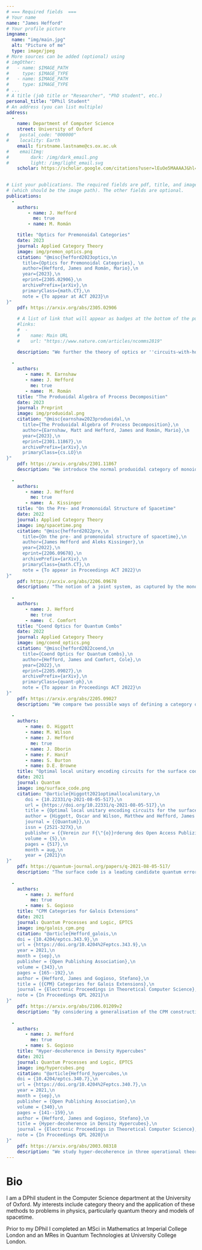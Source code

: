 ```yaml
---
# === Required fields  ===
# Your name 
name: "James Hefford"
# Your profile picture
imgname: 
  name: "img/main.jpg"
  alt: "Picture of me"
  type: image/jpeg
# More sources can be added (optional) using 
# imgOther:
#   - name: $IMAGE_PATH
#     type: $IMAGE_TYPE
#   - name: $IMAGE_PATH
#     type: $IMAGE_TYPE
# ...
# A title (job title or "Researcher", "PhD student", etc.)
personal_title: "DPhil Student"
# An address (you can list multiple)
address: 
  - 
    name: Department of Computer Science
    street: University of Oxford
#    postal_code: "000000"
#    locality: Earth
    email: firstname.lastname@cs.ox.ac.uk
#    emailImg: 
#        dark: /img/dark_email.png
#        light: /img/light_email.svg
    scholar: https://scholar.google.com/citations?user=lEuOe5MAAAAJ&hl=en
    

# List your publications. The required fields are pdf, title, and image 
# (which should be the image path). The other fields are optional.
publications:
  - 
    authors:
        - name: J. Hefford 
          me: true
        - name: M. Román

    title: "Optics for Premonoidal Categories"
    date: 2023
    journal: Applied Category Theory
    image: img/premon_optics.png
    citation: "@misc{hefford2023optics,\n
      title={Optics for Premonoidal Categories}, \n
      author={Hefford, James and Román, Mario},\n
      year={2023},\n
      eprint={2305.02906},\n
      archivePrefix={arXiv},\n
      primaryClass={math.CT},\n
      note = {To appear at ACT 2023}\n
}"
    pdf: https://arxiv.org/abs/2305.02906
    
    # A list of link that will appear as badges at the bottom of the publication.
    #links:
    #  -
    #    name: Main URL
    #    url: "https://www.nature.com/articles/ncomms2819"

    description: "We further the theory of optics or ''circuits-with-holes'' to encompass premonoidal categories: monoidal categories without the interchange law. Every premonoidal category gives rise to an effectful category (i.e. a generalised Freyd-category) given by the embedding of the monoidal subcategory of central morphisms. We introduce ''pro-effectful'' categories and show that optics for premonoidal categories exhibit this structure. Pro-effectful categories are the non-representable versions of effectful categories, akin to the generalisation of monoidal to promonoidal categories. We extend a classical result of Day to this setting, showing an equivalence between pro-effectful structures on a category and effectful structures on its free conical cocompletion. We also demonstrate that pro-effectful categories are equivalent to prostrong promonads."
    
  -
    authors:
       - name: M. Earnshaw
       - name: J. Hefford
         me: true
       - name:  M. Román
    title: "The Produoidal Algebra of Process Decomposition"
    date: 2023
    journal: Preprint
    image: img/produoidal.png
    citation: "@misc{earnshaw2023produoidal,\n
      title={The Produoidal Algebra of Process Decomposition},\n
      author={Earnshaw, Matt and Hefford, James and Román, Mario},\n
      year={2023},\n
      eprint={2301.11867},\n
      archivePrefix={arXiv},\n
      primaryClass={cs.LO}\n
}"
    pdf: https://arxiv.org/abs/2301.11867
    description: "We introduce the normal produoidal category of monoidal contexts over an arbitrary monoidal category. In the same sense that a monoidal morphism represents a process, a monoidal context represents an incomplete process: a piece of a decomposition, possibly containing missing parts. We characterize monoidal contexts in terms of universal properties. In particular, symmetric monoidal contexts coincide with monoidal lenses, endowing them with a novel universal property. We apply this algebraic structure to the analysis of multi-party interaction protocols in arbitrary theories of processes."
    
  -
    authors:
       - name: J. Hefford
         me: true
       - name:  A. Kissinger
    title: "On the Pre- and Promonoidal Structure of Spacetime"
    date: 2022
    journal: Applied Category Theory
    image: img/spacetime.png
    citation: "@misc{hefford2022pre,\n
      title={On the pre- and promonoidal structure of spacetime},\n
      author={James Hefford and Aleks Kissinger},\n
      year={2022},\n
      eprint={2206.09678},\n
      archivePrefix={arXiv},\n
      primaryClass={math.CT},\n
      note = {To appear in Proceedings ACT 2022}\n
}"
    pdf: https://arxiv.org/abs/2206.09678
    description: "The notion of a joint system, as captured by the monoidal (a.k.a. tensor) product, is fundamental to the compositional, process-theoretic approach to physical theories. Promonoidal categories generalise monoidal categories by replacing the functors normally used to form joint systems with profunctors. Intuitively, this allows the formation of joint systems which may not always give a system again, but instead a generalised system given by a presheaf. This extra freedom gives a new, richer notion of joint systems that can be applied to categorical formulations of spacetime. Whereas previous formulations have relied on partial monoidal structure that is only defined on pairs of independent (i.e. spacelike separated) systems, here we give a concrete formulation of spacetime where the notion of a joint system is defined for any pair of systems as a presheaf. The representable presheaves correspond precisely to those actual systems that arise from combining spacelike systems, whereas more general presheaves correspond to virtual systems which inherit some of the logical/compositional properties of their ''actual'' counterparts. We show that there are two ways of doing this, corresponding roughly to relativistic versions of conjunction and disjunction. The former endows the category of spacetime slices in a Lorentzian manifold with a promonoidal structure, whereas the latter augments this structure with an (even more) generalised way to combine systems that fails the interchange law."
    
  -
    authors:
       - name: J. Hefford
         me: true
       - name:  C. Comfort
    title: "Coend Optics for Quantum Combs"
    date: 2022
    journal: Applied Category Theory
    image: img/coend_optics.png
    citation: "@misc{hefford2022coend,\n
      title={Coend Optics for Quantum Combs},\n
      author={Hefford, James and Comfort, Cole},\n
      year={2022},\n
      eprint={2205.09027},\n
      archivePrefix={arXiv},\n
      primaryClass={quant-ph},\n
      note = {To appear in Proceedings ACT 2022}\n
}"
    pdf: https://arxiv.org/abs/2205.09027
    description: "We compare two possible ways of defining a category of 1-combs, the first intensionally as coend optics and the second extensionally as a quotient by the operational behaviour of 1-combs on lower-order maps. We show that there is a full and bijective on objects functor quotienting the intensional definition to the extensional one and give some sufficient conditions for this functor to be an isomorphism of categories. We also show how the constructions for 1-combs can be extended to produce polycategories of n-combs with similar results about when these polycategories are equivalent. The extensional definition is of particular interest in the study of quantum combs and we hope this work might produce further interest in the usage of optics for modelling these structures in quantum theory."
    
  -
    authors:
       - name: O. Higgott
       - name: M. Wilson
       - name: J. Hefford
         me: true
       - name: J. Dborin
       - name: F. Hanif
       - name: S. Burton
       - name: D.E. Browne
    title: "Optimal local unitary encoding circuits for the surface code"
    date: 2021
    journal: Quantum
    image: img/surface_code.png
    citation: "@article{Higgott2021optimallocalunitary,\n
       doi = {10.22331/q-2021-08-05-517},\n
       url = {https://doi.org/10.22331/q-2021-08-05-517},\n
       title = {Optimal local unitary encoding circuits for the surface code},\n
       author = {Higgott, Oscar and Wilson, Matthew and Hefford, James and Dborin, James and Hanif, Farhan and Burton, Simon and Browne, Dan E.},\n
       journal = {{Quantum}},\n
       issn = {2521-327X},\n
       publisher = {{Verein zur F{\"{o}}rderung des Open Access Publizierens in den Quantenwissenschaften}},\n
       volume = {5},\n
       pages = {517},\n
       month = aug,\n
       year = {2021}\n
}"
    pdf: https://quantum-journal.org/papers/q-2021-08-05-517/
    description: "The surface code is a leading candidate quantum error correcting code, owing to its high threshold, and compatibility with existing experimental architectures. Bravyi et al. showed that encoding a state in the surface code using local unitary operations requires time at least linear in the lattice size L, however the most efficient known method for encoding an unknown state, introduced by Dennis et al., has O(L2) time complexity. Here, we present an optimal local unitary encoding circuit for the planar surface code that uses exactly 2L time steps to encode an unknown state in a distance L planar code. We further show how an O(L) complexity local unitary encoder for the toric code can be found by enforcing locality in the O(logL)-depth non-local renormalisation encoder. We relate these techniques by providing an O(L) local unitary circuit to convert between a toric code and a planar code, and also provide optimal encoders for the rectangular, rotated and 3D surface codes. Furthermore, we show how our encoding circuit for the planar code can be used to prepare fermionic states in the compact mapping, a recently introduced fermion to qubit mapping that has a stabiliser structure similar to that of the surface code and is particularly efficient for simulating the Fermi-Hubbard model."
    
  -
    authors:
       - name: J. Hefford
         me: true
       - name: S. Gogioso
    title: "CPM Categories for Galois Extensions"
    date: 2021
    journal: Quantum Processes and Logic, EPTCS
    image: img/galois_cpm.png
    citation: "@article{Hefford_galois,\n
	doi = {10.4204/eptcs.343.9},\n
	url = {https://doi.org/10.4204%2Feptcs.343.9},\n
	year = 2021,\n
	month = {sep},\n
	publisher = {Open Publishing Association},\n
	volume = {343},\n
	pages = {165--192},\n
	author = {Hefford, James and Gogioso, Stefano},\n
	title = {{CPM} Categories for Galois Extensions},\n
	journal = {Electronic Proceedings in Theoretical Computer Science},\n
	note = {In Proceedings QPL 2021}\n
}"
    pdf: https://arxiv.org/abs/2106.01209v2
    description: "By considering a generalisation of the CPM construction, we develop an infinite hierarchy of probabilistic theories, exhibiting compositional decoherence structures which generalise the traditional quantum-to-classical transition. Analogously to the quantum-to-classical case, these decoherences reduce the degrees of freedom in physical systems, while at the same time restricting the fields over which the systems are defined. These theories possess fully fledged operational semantics, allowing both categorical and GPT-style approaches to their study."
    
  -
    authors:
       - name: J. Hefford
         me: true
       - name: S. Gogioso
    title: "Hyper-decoherence in Density Hypercubes"
    date: 2021
    journal: Quantum Processes and Logic, EPTCS
    image: img/hypercubes.png
    citation: "@article{Hefford_hypercubes,\n
	doi = {10.4204/eptcs.340.7},\n
	url = {https://doi.org/10.4204%2Feptcs.340.7},\n
	year = 2021,\n
	month = {sep},\n
	publisher = {Open Publishing Association},\n
	volume = {340},\n
	pages = {141--159},\n
	author = {Hefford, James and Gogioso, Stefano},\n
	title = {Hyper-decoherence in Density Hypercubes},\n
	journal = {Electronic Proceedings in Theoretical Computer Science},\n
	note = {In Proceedings QPL 2020}\n
}"
    pdf: https://arxiv.org/abs/2003.08318
    description: "We study hyper-decoherence in three operational theories from the literature, all examples of the recently introduced higher-order CPM construction. Amongst these, we show the theory of density hypercubes to be the richest in terms of post-quantum phenomena. Specifically, we demonstrate the existence of a probabilistic hyper-decoherence of density hypercubes to quantum systems and calculate the associated hyper-phase group. This makes density hypercubes of significant foundational interest, as an example of a theory which side-steps a recent no-go result in an original and unforeseen way, while at the same time displaying fully fledged operational semantics."
---
```


# Bio

I am a DPhil student in the Computer Science department at the University of Oxford. My interests include category theory and the application of these methods to problems in physics, particularly quantum theory and models of spacetime.

Prior to my DPhil I completed an MSci in Mathematics at Imperial College London and an MRes in Quantum Technologies at University College London.
